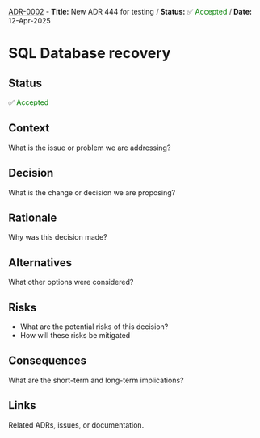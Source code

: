<!-- log start -->
[ADR-0002](adr/0002-new-adr-placeholder2.md) - **Title:** New ADR 444 for testing **<font color="grey"> / </font>** **Status:** ✅ <font color="green">Accepted </font> **<font color="grey"> / </font>** **Date:** 12-Apr-2025
<!-- log end -->
# SQL Database recovery

## Status
✅ <font color="green">Accepted </font>
## Context
What is the issue or problem we are addressing?

## Decision
What is the change or decision we are proposing?

## Rationale
Why was this decision made?

## Alternatives
What other options were considered?

## Risks
- What are the potential risks of this decision?
- How will these risks be mitigated

## Consequences
What are the short-term and long-term implications?

## Links
Related ADRs, issues, or documentation.

